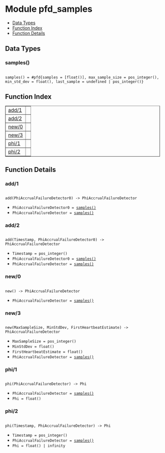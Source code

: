 

# Module pfd_samples #
* [Data Types](#types)
* [Function Index](#index)
* [Function Details](#functions)

<a name="types"></a>

## Data Types ##




### <a name="type-samples">samples()</a> ###


<pre><code>
samples() = #pfd{samples = [float()], max_sample_size = pos_integer(), min_std_dev = float(), last_sample = undefined | pos_integer()}
</code></pre>

<a name="index"></a>

## Function Index ##


<table width="100%" border="1" cellspacing="0" cellpadding="2" summary="function index"><tr><td valign="top"><a href="#add-1">add/1</a></td><td></td></tr><tr><td valign="top"><a href="#add-2">add/2</a></td><td></td></tr><tr><td valign="top"><a href="#new-0">new/0</a></td><td></td></tr><tr><td valign="top"><a href="#new-3">new/3</a></td><td></td></tr><tr><td valign="top"><a href="#phi-1">phi/1</a></td><td></td></tr><tr><td valign="top"><a href="#phi-2">phi/2</a></td><td></td></tr></table>


<a name="functions"></a>

## Function Details ##

<a name="add-1"></a>

### add/1 ###

<pre><code>
add(PhiAccrualFailureDetector0) -&gt; PhiAccrualFailureDetector
</code></pre>

<ul class="definitions"><li><code>PhiAccrualFailureDetector0 = <a href="#type-samples">samples()</a></code></li><li><code>PhiAccrualFailureDetector = <a href="#type-samples">samples()</a></code></li></ul>

<a name="add-2"></a>

### add/2 ###

<pre><code>
add(Timestamp, PhiAccrualFailureDetector0) -&gt; PhiAccrualFailureDetector
</code></pre>

<ul class="definitions"><li><code>Timestamp = pos_integer()</code></li><li><code>PhiAccrualFailureDetector0 = <a href="#type-samples">samples()</a></code></li><li><code>PhiAccrualFailureDetector = <a href="#type-samples">samples()</a></code></li></ul>

<a name="new-0"></a>

### new/0 ###

<pre><code>
new() -&gt; PhiAccrualFailureDetector
</code></pre>

<ul class="definitions"><li><code>PhiAccrualFailureDetector = <a href="#type-samples">samples()</a></code></li></ul>

<a name="new-3"></a>

### new/3 ###

<pre><code>
new(MaxSampleSize, MinStdDev, FirstHeartbeatEstimate) -&gt; PhiAccrualFailureDetector
</code></pre>

<ul class="definitions"><li><code>MaxSampleSize = pos_integer()</code></li><li><code>MinStdDev = float()</code></li><li><code>FirstHeartbeatEstimate = float()</code></li><li><code>PhiAccrualFailureDetector = <a href="#type-samples">samples()</a></code></li></ul>

<a name="phi-1"></a>

### phi/1 ###

<pre><code>
phi(PhiAccrualFailureDetector) -&gt; Phi
</code></pre>

<ul class="definitions"><li><code>PhiAccrualFailureDetector = <a href="#type-samples">samples()</a></code></li><li><code>Phi = float()</code></li></ul>

<a name="phi-2"></a>

### phi/2 ###

<pre><code>
phi(Timestamp, PhiAccrualFailureDetector) -&gt; Phi
</code></pre>

<ul class="definitions"><li><code>Timestamp = pos_integer()</code></li><li><code>PhiAccrualFailureDetector = <a href="#type-samples">samples()</a></code></li><li><code>Phi = float() | infinity</code></li></ul>

